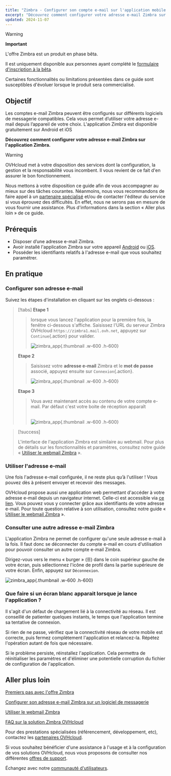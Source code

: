 ```yaml
---
title: "Zimbra - Configurer son compte e-mail sur l'application mobile Zimbra"
excerpt: "Découvrez comment configurer votre adresse e-mail Zimbra sur l'application mobile Zimbra disponible sur Android et iOS"
updated: 2024-11-07
---
```


<style>
.w-600 {
  max-width:600px !important;
}
.h-600 {
  max-height:600px !important;
}
</style>

> [!warning]
>
> **Important**
>
> L'offre Zimbra est un produit en phase bêta.
>
> Il est uniquement disponible aux personnes ayant complété le [formulaire d'inscription à la bêta](https://labs.ovhcloud.com/en/zimbra-beta/).
>
> Certaines fonctionnalités ou limitations présentées dans ce guide sont susceptibles d'évoluer lorsque le produit sera commercialisé.


## Objectif

Les comptes e-mail Zimbra peuvent être configurés sur différents logiciels de messagerie compatibles. Cela vous permet d’utiliser votre adresse e-mail depuis l’appareil de votre choix. L'application Zimbra est disponible gratuitement sur Android et iOS

**Découvrez comment configurer votre adresse e-mail Zimbra sur l'application Zimbra.**

> [!warning]
>
> OVHcloud met à votre disposition des services dont la configuration, la gestion et la responsabilité vous incombent. Il vous revient de ce fait d'en assurer le bon fonctionnement.
>
> Nous mettons à votre disposition ce guide afin de vous accompagner au mieux sur des tâches courantes. Néanmoins, nous vous recommandons de faire appel à un [partenaire spécialisé](https://marketplace.ovhcloud.com/c/support-collaboration) et/ou de contacter l'éditeur du service si vous éprouvez des difficultés. En effet, nous ne serons pas en mesure de vous fournir une assistance. Plus d'informations dans la section « Aller plus loin » de ce guide.

## Prérequis

- Disposer d’une adresse e-mail Zimbra.
- Avoir installé l'application Zimbra sur votre appareil [Android](https://play.google.com/store/apps/details?id=com.zimbra.modernapp&hl=fr) ou [iOS](https://apps.apple.com/cm/app/zimbra-email-collaboration/id1554848550).
- Posséder les identifiants relatifs à l'adresse e-mail que vous souhaitez paramétrer.

## En pratique

### Configurer son adresse e-mail

Suivez les étapes d'installation en cliquant sur les onglets ci-dessous :

> [!tabs]
> **Etape 1**
>>
>> lorsque vous lancez l'application pour la première fois, la fenêtre ci-dessous s'affiche. Saisissez l'URL du serveur Zimbra OVHcloud `https://zimbra1.mail.ovh.net`, appuyez sur `Continue`{.action} pour valider.
>>
>> ![zimbra_app](images/zimbra_app_connect01.png){.thumbnail .w-600 .h-600}
>>
> **Etape 2**
>>
>> Saisissez votre **adresse e-mail** Zimbra et le  **mot de passe** associé, appuyez ensuite sur `Connexion`{.action}.
>>
>> ![zimbra_app](images/zimbra_app_connect02.png){.thumbnail .w-600 .h-600}
>>
> **Etape 3**
>>
>> Vous avez maintenant accès au contenu de votre compte e-mail. Par défaut c'est votre boite de réception apparaît <br><br>
>>
>> ![zimbra_app](images/zimbra_app_inbox01.png){.thumbnail .w-600 .h-600}

> [!success]
>
> L'interface de l'application Zimbra est similaire au webmail. Pour plus de détails sur les fonctionnalités et paramètres, consultez notre guide « [Utiliser le webmail Zimbra](/pages/web_cloud/email_and_collaborative_solutions/mx_plan/email_zimbra) ».

### Utiliser l'adresse e-mail

Une fois l'adresse e-mail configurée, il ne reste plus qu’à l'utiliser ! Vous pouvez dès à présent envoyer et recevoir des messages.

OVHcloud propose aussi une application web permettant d'accéder à votre adresse e-mail depuis un navigateur internet. Celle-ci est accessible via [ce lien](/links/web/email). Vous pouvez vous y connecter grâce aux identifiants de votre adresse e-mail. Pour toute question relative à son utilisation, consultez notre guide « [Utiliser le webmail Zimbra](/pages/web_cloud/email_and_collaborative_solutions/) ».

### Consulter une autre adresse e-mail Zimbra <a name="modify-settings"></a>

L'application Zimbra ne permet de configurer qu'une seule adresse e-mail à la fois. Il faut donc se déconnecter du compte e-mail en cours d'utilisation pour pouvoir consulter un autre compte e-mail Zimbra.

Dirigez-vous vers le menu « burger » (☰) dans le coin supérieur gauche de votre écran, puis sélectionnez l'icône de profil dans la partie supérieure de votre écran. Enfin, appuyez sur `Déconnexion`.

![zimbra_app](images/zimbra_app_settings01.png){.thumbnail .w-600 .h-600}

### Que faire si un écran blanc apparait lorsque je lance l'application ?

Il s'agit d'un défaut de chargement lié à la connectivité au réseau. Il est conseillé de patienter quelques instants, le temps que l'application termine sa tentative de connexion.

Si rien de ne passe, vérifiez que la connectivité réseau de votre mobile est correcte, puis fermez complètement l'application et relancez-la. Répétez l'opération autant de fois que nécessaire.

Si le problème persiste, réinstallez l'application. Cela permettra de réinitialiser les paramètres et d'éliminer une potentielle corruption du fichier de configuration de l'application.

## Aller plus loin

[Premiers pas avec l'offre Zimbra](/pages/web_cloud/email_and_collaborative_solutions/zimbra/getting_started_zimbra)

[Configurer son adresse e-mail Zimbra sur un logiciel de messagerie](/pages/web_cloud/email_and_collaborative_solutions/zimbra/zimbra_mail_apps)

[Utiliser le webmail Zimbra](/pages/web_cloud/email_and_collaborative_solutions/mx_plan/email_zimbra)

[FAQ sur la solution Zimbra OVHcloud](/pages/web_cloud/email_and_collaborative_solutions/mx_plan/faq-zimbra)

Pour des prestations spécialisées (référencement, développement, etc), contactez les [partenaires OVHcloud](/links/partner).

Si vous souhaitez bénéficier d'une assistance à l'usage et à la configuration de vos solutions OVHcloud, nous vous proposons de consulter nos différentes [offres de support](/links/support).

Échangez avec notre [communauté d'utilisateurs](/links/community).